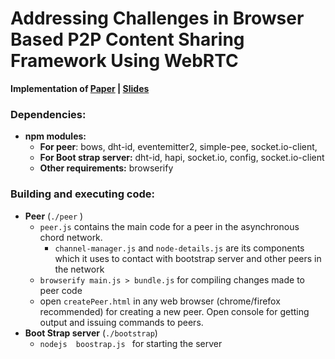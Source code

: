 # Addressing Challenges in Browser Based P2P Content Sharing Framework Using WebRTC

**Implementation of [Paper](http://ieeexplore.ieee.org/document/7474178/) | [Slides](https://github.com/svjan5/Browser-Based-P2P-Content-Sharing-Framework/blob/master/Docs/Presentation.pdf)**

### **Dependencies:**  

- **npm modules:** 
  - **For peer**: bows, dht-id, eventemitter2, simple-pee,  socket.io-client, 
  - **For Boot strap server:** dht-id, hapi, socket.io, config, socket.io-client
  - **Other requirements:** browserify

### Building and executing code:

* **Peer**  (`./peer` )
  * `peer.js` contains the main code for a peer in the asynchronous chord network.
    * `channel-manager.js` and `node-details.js` are its components which it uses to contact with bootstrap server and other peers in the network
  * `browserify main.js > bundle.js`  for compiling changes made to peer code
  * open `createPeer.html` in any web browser (chrome/firefox recommended) for creating a new peer. Open console for getting output and issuing commands to peers.
* **Boot Strap server** (`./bootstrap`)
  * `nodejs  boostrap.js ` for starting the server
